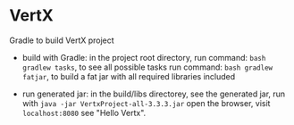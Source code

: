# VertX
Gradle to build VertX project

* build with Gradle:
in the project root directory, run command: `bash gradlew tasks`, to see all possible tasks
run command: `bash gradlew fatjar`, to build a fat jar with all required libraries included

* run generated jar:
in the build/libs directorey, see the generated jar, run with `java -jar VertxProject-all-3.3.3.jar`
open the browser, visit `localhost:8080` see "Hello Vertx".
